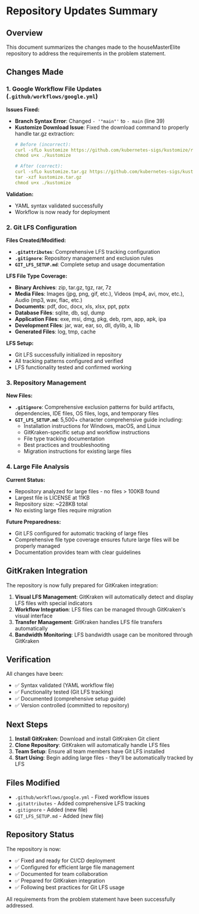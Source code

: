 # Repository Updates Summary

## Overview
This document summarizes the changes made to the houseMasterElite repository to address the requirements in the problem statement.

## Changes Made

### 1. Google Workflow File Updates (`.github/workflows/google.yml`)

**Issues Fixed:**
- **Branch Syntax Error**: Changed `- '"main"'` to `- main` (line 39)
- **Kustomize Download Issue**: Fixed the download command to properly handle tar.gz extraction:
  ```yaml
  # Before (incorrect):
  curl -sfLo kustomize https://github.com/kubernetes-sigs/kustomize/releases/download/kustomize%2Fv5.4.3/kustomize_v5.4.3_linux_amd64.tar.gz
  chmod u+x ./kustomize
  
  # After (correct):
  curl -sfLo kustomize.tar.gz https://github.com/kubernetes-sigs/kustomize/releases/download/kustomize%2Fv5.4.3/kustomize_v5.4.3_linux_amd64.tar.gz
  tar -xzf kustomize.tar.gz
  chmod u+x ./kustomize
  ```

**Validation:**
- YAML syntax validated successfully
- Workflow is now ready for deployment

### 2. Git LFS Configuration

**Files Created/Modified:**
- **`.gitattributes`**: Comprehensive LFS tracking configuration
- **`.gitignore`**: Repository management and exclusion rules
- **`GIT_LFS_SETUP.md`**: Complete setup and usage documentation

**LFS File Type Coverage:**
- **Binary Archives**: zip, tar.gz, tgz, rar, 7z
- **Media Files**: Images (jpg, png, gif, etc.), Videos (mp4, avi, mov, etc.), Audio (mp3, wav, flac, etc.)
- **Documents**: pdf, doc, docx, xls, xlsx, ppt, pptx
- **Database Files**: sqlite, db, sql, dump
- **Application Files**: exe, msi, dmg, pkg, deb, rpm, app, apk, ipa
- **Development Files**: jar, war, ear, so, dll, dylib, a, lib
- **Generated Files**: log, tmp, cache

**LFS Setup:**
- Git LFS successfully initialized in repository
- All tracking patterns configured and verified
- LFS functionality tested and confirmed working

### 3. Repository Management

**New Files:**
- **`.gitignore`**: Comprehensive exclusion patterns for build artifacts, dependencies, IDE files, OS files, logs, and temporary files
- **`GIT_LFS_SETUP.md`**: 5,500+ character comprehensive guide including:
  - Installation instructions for Windows, macOS, and Linux
  - GitKraken-specific setup and workflow instructions
  - File type tracking documentation
  - Best practices and troubleshooting
  - Migration instructions for existing large files

### 4. Large File Analysis

**Current Status:**
- Repository analyzed for large files - no files > 100KB found
- Largest file is LICENSE at 11KB
- Repository size: ~228KB total
- No existing large files require migration

**Future Preparedness:**
- Git LFS configured for automatic tracking of large files
- Comprehensive file type coverage ensures future large files will be properly managed
- Documentation provides team with clear guidelines

## GitKraken Integration

The repository is now fully prepared for GitKraken integration:

1. **Visual LFS Management**: GitKraken will automatically detect and display LFS files with special indicators
2. **Workflow Integration**: LFS files can be managed through GitKraken's visual interface
3. **Transfer Management**: GitKraken handles LFS file transfers automatically
4. **Bandwidth Monitoring**: LFS bandwidth usage can be monitored through GitKraken

## Verification

All changes have been:
- ✅ Syntax validated (YAML workflow file)
- ✅ Functionality tested (Git LFS tracking)
- ✅ Documented (comprehensive setup guide)
- ✅ Version controlled (committed to repository)

## Next Steps

1. **Install GitKraken**: Download and install GitKraken Git client
2. **Clone Repository**: GitKraken will automatically handle LFS files
3. **Team Setup**: Ensure all team members have Git LFS installed
4. **Start Using**: Begin adding large files - they'll be automatically tracked by LFS

## Files Modified

- `.github/workflows/google.yml` - Fixed workflow issues
- `.gitattributes` - Added comprehensive LFS tracking
- `.gitignore` - Added (new file)
- `GIT_LFS_SETUP.md` - Added (new file)

## Repository Status

The repository is now:
- ✅ Fixed and ready for CI/CD deployment
- ✅ Configured for efficient large file management
- ✅ Documented for team collaboration
- ✅ Prepared for GitKraken integration
- ✅ Following best practices for Git LFS usage

All requirements from the problem statement have been successfully addressed.